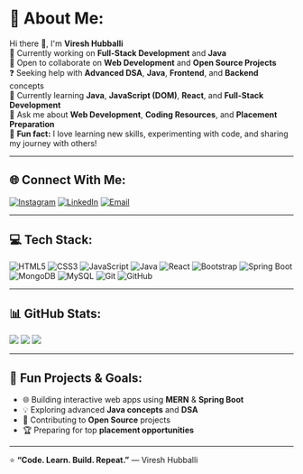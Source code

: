 # 💫 About Me:
Hi there 👋, I'm **Viresh Hubballi**  
🔭 Currently working on **Full-Stack Development** and **Java**  
🤝 Open to collaborate on **Web Development** and **Open Source Projects**  
❓ Seeking help with **Advanced DSA**, **Java**, **Frontend**, and **Backend** concepts  
🌱 Currently learning **Java**, **JavaScript (DOM)**, **React**, and **Full-Stack Development**  
💬 Ask me about **Web Development**, **Coding Resources**, and **Placement Preparation**  
🎯 **Fun fact:** I love learning new skills, experimenting with code, and sharing my journey with others!  

---

## 🌐 Connect With Me:
[![Instagram](https://img.shields.io/badge/-@rock_prashanth_09-833AB4?style=flat&logo=instagram&logoColor=white)](https://www.instagram.com/rock_prashanth_09/)
[![LinkedIn](https://img.shields.io/badge/-LinkedIn-0077B5?style=flat&logo=linkedin&logoColor=white)](https://www.linkedin.com/in/prashanth-b-k-m-914773211)
[![Email](https://img.shields.io/badge/-Email-D14836?style=flat&logo=gmail&logoColor=white)](mailto:prashanthbkm72@gmail.com)

---

## 💻 Tech Stack:
![HTML5](https://img.shields.io/badge/HTML5-E34F26?style=for-the-badge&logo=html5&logoColor=white)
![CSS3](https://img.shields.io/badge/CSS3-1572B6?style=for-the-badge&logo=css3&logoColor=white)
![JavaScript](https://img.shields.io/badge/JavaScript-F7DF1E?style=for-the-badge&logo=javascript&logoColor=black)
![Java](https://img.shields.io/badge/Java-ED8B00?style=for-the-badge&logo=java&logoColor=white)
![React](https://img.shields.io/badge/React-20232A?style=for-the-badge&logo=react&logoColor=61DAFB)
![Bootstrap](https://img.shields.io/badge/Bootstrap-563D7C?style=for-the-badge&logo=bootstrap&logoColor=white)
![Spring Boot](https://img.shields.io/badge/Spring%20Boot-6DB33F?style=for-the-badge&logo=spring-boot&logoColor=white)
![MongoDB](https://img.shields.io/badge/MongoDB-4EA94B?style=for-the-badge&logo=mongodb&logoColor=white)
![MySQL](https://img.shields.io/badge/MySQL-4479A1?style=for-the-badge&logo=mysql&logoColor=white)
![Git](https://img.shields.io/badge/Git-F05032?style=for-the-badge&logo=git&logoColor=white)
![GitHub](https://img.shields.io/badge/GitHub-100000?style=for-the-badge&logo=github&logoColor=white)

---

## 📊 GitHub Stats:
![](https://github-readme-stats.vercel.app/api?username=vireshhubballi&theme=dark&hide_border=false&include_all_commits=true&count_private=true)
![](https://github-readme-streak-stats.herokuapp.com/?user=vireshhubballi&theme=dark&hide_border=false)
![](https://github-readme-stats.vercel.app/api/top-langs/?username=vireshhubballi&theme=dark&hide_border=false&include_all_commits=true&count_private=true&layout=compact)

---

## 🚀 Fun Projects & Goals:
- 🌐 Building interactive web apps using **MERN** & **Spring Boot**
- 💡 Exploring advanced **Java concepts** and **DSA**
- 🧩 Contributing to **Open Source** projects
- 🏆 Preparing for top **placement opportunities**

---

⭐ **“Code. Learn. Build. Repeat.”** — Viresh Hubballi
